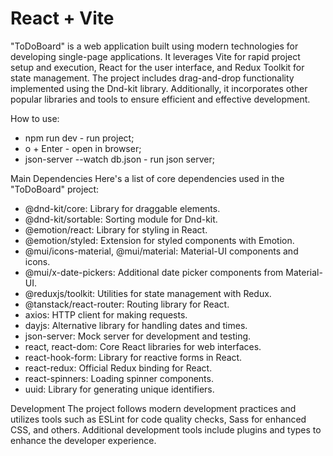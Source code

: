 # React + Vite

"ToDoBoard" is a web application built using modern technologies for developing single-page applications. It leverages Vite for rapid project setup and execution, React for the user interface, and Redux Toolkit for state management. The project includes drag-and-drop functionality implemented using the Dnd-kit library. Additionally, it incorporates other popular libraries and tools to ensure efficient and effective development.


How to use:
- npm run dev - run project;
- o + Enter - open in browser;
- json-server --watch db.json - run json server;

Main Dependencies
Here's a list of core dependencies used in the "ToDoBoard" project:

- @dnd-kit/core: Library for draggable elements.
- @dnd-kit/sortable: Sorting module for Dnd-kit.
- @emotion/react: Library for styling in React.
- @emotion/styled: Extension for styled components with Emotion.
- @mui/icons-material, @mui/material: Material-UI components and icons.
- @mui/x-date-pickers: Additional date picker components from Material-UI.
- @reduxjs/toolkit: Utilities for state management with Redux.
- @tanstack/react-router: Routing library for React.
- axios: HTTP client for making requests.
- dayjs: Alternative library for handling dates and times.
- json-server: Mock server for development and testing.
- react, react-dom: Core React libraries for web interfaces.
- react-hook-form: Library for reactive forms in React.
- react-redux: Official Redux binding for React.
- react-spinners: Loading spinner components.
- uuid: Library for generating unique identifiers.

Development
The project follows modern development practices and utilizes tools such as ESLint for code quality checks, Sass for enhanced CSS, and others. Additional development tools include plugins and types to enhance the developer experience.


